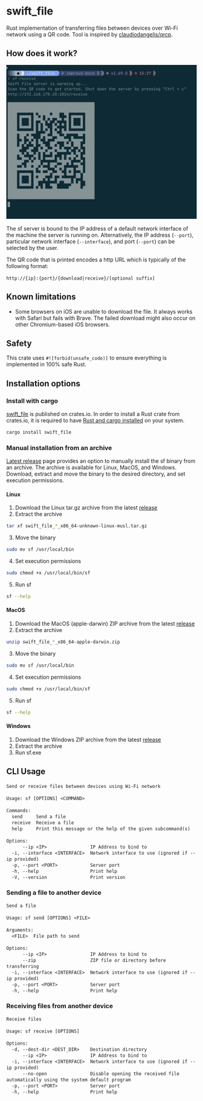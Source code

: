# swift_file

Rust implementation of transferring files between devices over Wi-Fi network using a QR code.
Tool is inspired by [claudiodangelis/qrcp](https://github.com/claudiodangelis/qrcp).

## How does it work?

![](docs/demo-screenshot.png?raw=true)

The sf server is bound to the IP address of a default network interface of the machine the server is running on. Alternatively, the IP address (`--port`), particular network interface (`--interface`), and port (`--port`) can be selected by the user.

The QR code that is printed encodes a http URL which is typically of the following format:

`http://{ip}:{port}/{download|receive}/[optional suffix]`

## Known limitations

- Some browsers on iOS are unable to download the file. It always works with Safari but fails with Brave. The failed download might also occur on other Chromium-based iOS browsers.

## Safety

This crate uses `#![forbid(unsafe_code)]` to ensure everything is implemented in 100% safe Rust.

## Installation options

### Install with cargo

[swift_file](https://crates.io/crates/swift_file) is published on crates.io.
In order to install a Rust crate from crates.io, it is required to have [Rust and cargo installed](https://doc.rust-lang.org/cargo/getting-started/installation.html) on your system.

```sh
cargo install swift_file
```

### Manual installation from an archive

[Latest release](https://github.com/mateoradman/swift_file/releases/latest) page provides an option to manually install the sf binary from an archive. The archive is available for Linux, MacOS, and Windows.
Download, extract and move the binary to the desired directory, and set execution permissions.

#### Linux

1. Download the Linux tar.gz archive from the latest [release](https://github.com/mateoradman/swift_file/releases/latest)
2. Extract the archive

```sh
tar xf swift_file_*_x86_64-unknown-linux-musl.tar.gz
```

3. Move the binary

```sh
sudo mv sf /usr/local/bin
```

4. Set execution permissions

```sh
sudo chmod +x /usr/local/bin/sf
```

5. Run sf

```sh
sf --help
```

#### MacOS

1. Download the MacOS (apple-darwin) ZIP archive from the latest [release](https://github.com/mateoradman/swift_file/releases/latest)
2. Extract the archive

```sh
unzip swift_file_*_x86_64-apple-darwin.zip
```

3. Move the binary

```sh
sudo mv sf /usr/local/bin
```

4. Set execution permissions

```sh
sudo chmod +x /usr/local/bin/sf
```

5. Run sf

```sh
sf --help
```

#### Windows

1. Download the Windows ZIP archive from the latest [release](https://github.com/mateoradman/swift_file/releases/latest)
2. Extract the archive
3. Run sf.exe

## CLI Usage

```
Send or receive files between devices using Wi-Fi network

Usage: sf [OPTIONS] <COMMAND>

Commands:
  send     Send a file
  receive  Receive a file
  help     Print this message or the help of the given subcommand(s)

Options:
      --ip <IP>                IP Address to bind to
  -i, --interface <INTERFACE>  Network interface to use (ignored if --ip provided)
  -p, --port <PORT>            Server port
  -h, --help                   Print help
  -V, --version                Print version
```

### Sending a file to another device

```
Send a file

Usage: sf send [OPTIONS] <FILE>

Arguments:
  <FILE>  File path to send

Options:
      --ip <IP>                IP Address to bind to
      --zip                    ZIP file or directory before transferring
  -i, --interface <INTERFACE>  Network interface to use (ignored if --ip provided)
  -p, --port <PORT>            Server port
  -h, --help                   Print help
```

### Receiving files from another device

```
Receive files

Usage: sf receive [OPTIONS]

Options:
  -d, --dest-dir <DEST_DIR>    Destination directory
      --ip <IP>                IP Address to bind to
  -i, --interface <INTERFACE>  Network interface to use (ignored if --ip provided)
      --no-open                Disable opening the received file automatically using the system default program
  -p, --port <PORT>            Server port
  -h, --help                   Print help
```

